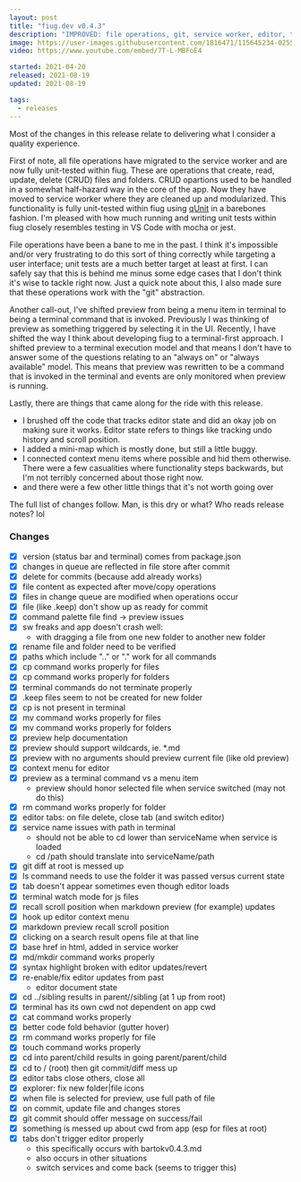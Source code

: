 ```yaml
---
layout: post
title: "fiug.dev v0.4.3"
description: "IMPROVED: file operations, git, service worker, editor, terminal, and preview"
image: https://user-images.githubusercontent.com/1816471/115645234-02556880-a2ee-11eb-9e7d-e5c434632cf2.png
video: https://www.youtube.com/embed/7T-L-MBFoE4

started: 2021-04-20   
released: 2021-08-19   
updated: 2021-08-19

tags:
  - releases
---
```


Most of the changes in this release relate to delivering what I consider a quality experience.  

First of note, all file operations have migrated to the service worker and are now fully unit-tested within fiug.  These are operations that create, read, update, delete (CRUD) files and folders.  CRUD opartions used to be handled in a somewhat half-hazard way in the core of the app.  Now they have moved to service worker where they are cleaned up and modularized.  This functionality is fully unit-tested within fiug using [qUnit](https://qunitjs.com/) in a barebones fashion.  I'm pleased with how much running and writing unit tests within fiug closely resembles testing in VS Code with mocha or jest.

File operations have been a bane to me in the past.  I think it's impossible and/or very frustrating to do this sort of thing correctly while targeting a user interface; unit tests are a much better target at least at first.  I can safely say that this is behind me minus some edge cases that I don't think it's wise to tackle right now.  Just a quick note about this, I also made sure that these operations work with the "git" abstraction. 

Another call-out, I've shifted preview from being a menu item in terminal to being a terminal command that is invoked.  Previously I was thinking of preview as something triggered by selecting it in the UI.  Recently, I have shifted the way I think about developing fiug to a terminal-first approach.  I shifted preview to a terminal execution model and that means I don't have to answer some of the questions relating to an "always on" or "always available" model.  This means that preview was rewritten to be a command that is invoked in the terminal and events are only monitored when preview is running.

Lastly, there are things that came along for the ride with this release.
- I brushed off the code that tracks editor state and did an okay job on making sure it works.  Editor state refers to things like tracking undo history and scroll position.
- I added a mini-map which is mostly done, but still a little buggy.
- I connected context menu items where possible and hid them otherwise.  There were a few casualities where functionality steps backwards, but I'm not terribly concerned about those right now.
- and there were a few other little things that it's not worth going over

The full list of changes follow.  Man, is this dry or what?  Who reads release notes?  lol


### Changes

- [X] version (status bar and terminal) comes from package.json
- [X] changes in queue are reflected in file store after commit
- [X] delete for commits (because add already works)
- [X] file content as expected after move/copy operations
- [X] files in change queue are modified when operations occur
- [X] file (like .keep) don't show up as ready for commit
- [X] command palette file find -> preview issues
- [X] sw freaks and app doesn't crash well:
	- with dragging a file from one new folder to another new folder
- [X] rename file and folder need to be verified
- [X] paths which include ".." or "." work for all commands
- [X] cp command works properly for files
- [X] cp command works properly for folders
- [X] terminal commands do not terminate properly
- [X] .keep files seem to not be created for new folder
- [X] cp is not present in terminal
- [X] mv command works properly for files
- [X] mv command works properly for folders
- [X] preview help documentation
- [X] preview should support wildcards, ie. \*.md
- [X] preview with no arguments should preview current file (like old preview)
- [X] context menu for editor
- [X] preview as a terminal command vs a menu item
	- preview should honor selected file when service switched (may not do this)
- [X] rm command works properly for folder
- [X] editor tabs: on file delete, close tab (and switch editor)
- [X] service name issues with path in terminal
	- should not be able to cd lower than serviceName when service is loaded
	- cd /path should translate into serviceName/path
- [X] git diff at root is messed up
- [X] ls command needs to use the folder it was passed versus current state
- [X] tab doesn't appear sometimes even though editor loads
- [X] terminal watch mode for js files
- [X] recall scroll position when markdown preview (for example) updates
- [X] hook up editor context menu
- [X] markdown preview recall scroll position
- [X] clicking on a search result opens file at that line
- [X] base href in html, added in service worker
- [X] md/mkdir command works properly
- [X] syntax highlight broken with editor updates/revert
- [X] re-enable/fix editor updates from past
	- editor document state
- [X] cd ../sibling results in parent//sibling (at 1 up from root)
- [X] terminal has its own cwd not dependent on app cwd
- [X] cat command works properly
- [X] better code fold behavior (gutter hover)
- [X] rm command works properly for file
- [X] touch command works properly
- [X] cd into parent/child results in going parent/parent/child
- [X] cd to / (root) then git commit/diff mess up
- [X] editor tabs close others, close all
- [X] explorer: fix new folder|file icons
- [X] when file is selected for preview, use full path of file
- [X] on commit, update file and changes stores
- [X] git commit should offer message on success/fail
- [X] something is messed up about cwd from app (esp for files at root)
- [X] tabs don't trigger editor properly
	- this specifically occurs with bartokv0.4.3.md
	- also occurs in other situations
	- switch services and come back (seems to trigger this)

